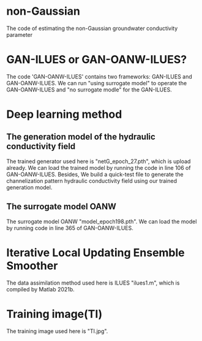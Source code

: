 # non-Gaussian
The code of estimating the non-Gaussian groundwater conductivity parameter
# GAN-ILUES or GAN-OANW-ILUES?
The code 'GAN-OANW-ILUES' contains two frameworks: GAN-ILUES and GAN-OANW-ILUES. We can run "using surrogate model" to operate the GAN-OANW-ILUES and "no surrogate modle" for the GAN-ILUES.
# Deep learning method
## The generation model of the hydraulic conductivity field
The trained generator used here is "netG_epoch_27.pth", which is upload already. We can load the trained model by running the code in line 106 of GAN-OANW-ILUES. Besides, We build a quick-test file to generate the channelization pattern hydraulic conductivity field using our trained generation model.
## The surrogate model OANW
The surrogate model OANW "model_epoch198.pth". We can load the model by running code in line 365 of GAN-OANW-ILUES.
# Iterative Local Updating Ensemble Smoother
The data assimilation method used here is ILUES "ilues1.m", which is compiled by Matlab 2021b. 
# Training image(TI)
The training image used here is "TI.jpg".
